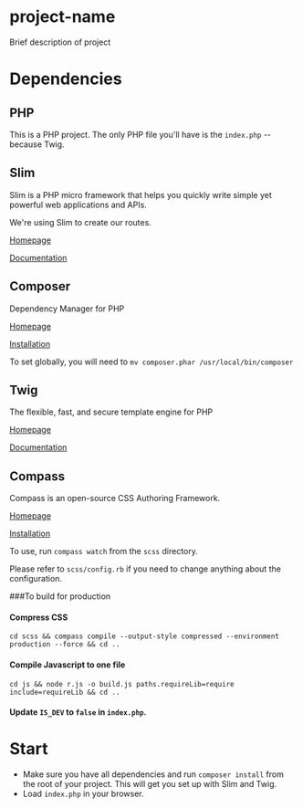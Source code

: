 # project-name
Brief description of project

# Dependencies
## PHP
This is a PHP project. The only PHP file you'll have is the `index.php` -- because Twig.

## Slim
Slim is a PHP micro framework that helps you quickly write simple yet powerful web applications and APIs.

We're using Slim to create our routes.

[Homepage](http://www.slimframework.com/)

[Documentation](http://www.slimframework.com/docs/)

## Composer
Dependency Manager for PHP

[Homepage](https://getcomposer.org/)

[Installation](https://getcomposer.org/download/)

To set globally, you will need to `mv composer.phar /usr/local/bin/composer`

## Twig
The flexible, fast, and secure template engine for PHP

[Homepage](http://twig.sensiolabs.org/)

[Documentation](http://twig.sensiolabs.org/documentation)

## Compass<a name="compass"></a>
Compass is an open-source CSS Authoring Framework.

[Homepage](http://compass-style.org/)

[Installation](http://compass-style.org/install/)

To use, run `compass watch` from the `scss` directory.

Please refer to `scss/config.rb` if you need to change anything about the configuration.

###To build for production
#### Compress CSS
`cd scss && compass compile --output-style compressed --environment production --force && cd ..`
#### Compile Javascript to one file
`cd js && node r.js -o build.js paths.requireLib=require include=requireLib && cd ..`
#### Update `IS_DEV` to `false` in `index.php`.

# Start
* Make sure you have all dependencies and run `composer install` from the root of your project. This will get you set up with Slim and Twig.
* Load `index.php` in your browser.

